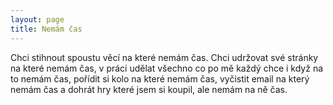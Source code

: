 ```yaml
---
layout: page
title: Nemám čas
---
```


Chci stihnout spoustu věcí na které nemám čas. Chci udržovat své stránky na které nemám čas, v práci udělat všechno co po mě každý chce i když na to nemám čas, pořídit si kolo na které nemám čas, vyčistit email na který nemám čas a dohrát hry které jsem si koupil, ale nemám na ně čas.
